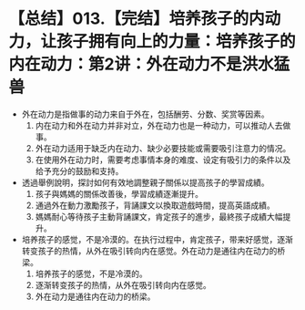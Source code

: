 # 【总结】013.【完结】培养孩子的内动力，让孩子拥有向上的力量：培养孩子的内在动力：第2讲：外在动力不是洪水猛兽

-   外在动力是指做事的动力来自于外在，包括酬劳、分数、奖赏等因素。
    1.  内在动力和外在动力并非对立，外在动力也是一种动力，可以推动人去做事。
    2.  外在动力适用于缺乏内在动力、缺少必要技能或需要吸引注意力的情况。
    3.  在使用外在动力时，需要考虑事情本身的难度、设定有吸引力的条件以及给予充分的鼓励和支持。
-   透過舉例說明，探討如何有效地調整親子關係以提高孩子的學習成績。
    1.  孩子與媽媽的關係改善後，學習成績逐漸提升。
    2.  通過外在動力激勵孩子，背誦課文以換取遊戲時間，提高英語成績。
    3.  媽媽耐心等待孩子主動背誦課文，肯定孩子的進步，最終孩子成績大幅提升。
-   培养孩子的感觉，不是冷漠的。在执行过程中，肯定孩子，带来好感觉，逐渐转变孩子的热情，从外在吸引转向内在感觉。外在动力是通往内在动力的桥梁。
    1.  培养孩子的感觉，不是冷漠的。
    2.  逐渐转变孩子的热情，从外在吸引转向内在感觉。
    3.  外在动力是通往内在动力的桥梁。